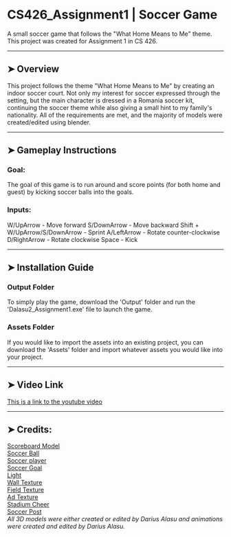 # CS426_Assignment1 | Soccer Game
A small soccer game that follows the "What Home Means to Me" theme. This project was created for Assignment 1 in CS 426.
___
## ➤ Overview
This project follows the theme "What Home Means to Me" by creating an indoor soccer court. Not only my interest for soccer expressed through the setting, but the main character is dressed in a Romania soccer kit, continuing the soccer theme while also giving a small hint to my family's nationality. All of the requirements are met, and the majority of models were created/edited using blender.
___
## ➤ Gameplay Instructions
### Goal:
The goal of this game is to run around and score points (for both home and guest) by kicking soccer balls into the goals.
### Inputs:
W/UpArrow - Move forward
S/DownArrow - Move backward
Shift + W/UpArrow/S/DownArrow - Sprint
A/LeftArrow - Rotate counter-clockwise
D/RightArrow - Rotate clockwise
Space - Kick
___
## ➤ Installation Guide
### Output Folder
To simply play the game, download the 'Output' folder and run the 'Dalasu2_Assignment1.exe' file to launch the game.
### Assets Folder
If you would like to import the assets into an existing project, you can download the 'Assets' folder and import whatever assets you would like into your project.
___
## ➤ Video Link
[This is a link to the youtube video](https://youtu.be/zDvQv8C56Ss)
___
## ➤ Credits:
[Scoreboard Model](https://sketchfab.com/3d-models/low-poly-scoreboard-8101bb9f568e4bf2802b51e9749de21e)\
[Soccer Ball](https://assetstore.unity.com/packages/3d/low-polygon-soccer-ball-84382)\
[Soccer player](https://clara.io/view/59a3fbf4-286a-492a-a341-ca6edccd0e7c)\
[Soccer Goal](https://www.cgtrader.com/free-3d-models/sports/game/free-soccer-pitch)\
[Light](https://www.turbosquid.com/3d-models/free-lamp-lights-3d-model/532163)\
[Wall Texture](https://www.texturex.com/brick-textures/painted-brick-texture-wall-white-grey-gym-stock-photo/)\
[Field Texture](https://en.wikipedia.org/wiki/File:FutsalPitchsvg.svg)\
[Ad Texture](https://www.facebook.com/pepsi/app/448589011837927)\
[Stadium Cheer](https://www.youtube.com/watch?v=KdQVRD0RBEo)\
[Soccer Post](https://www.pond5.com/sound-effects/item/6207672-soccer-goal-post-hit-01)\
*All 3D models were either created or edited by Darius Alasu and animations were created and edited by Darius Alasu.*
